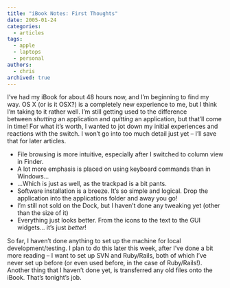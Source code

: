 ```yaml
---
title: "iBook Notes: First Thoughts"
date: 2005-01-24
categories:
  - articles
tags:
  - apple
  - laptops
  - personal
authors:
  - chris
archived: true
---
```


I’ve had my iBook for about 48 hours now, and I’m beginning to find my way. OS X (or is it OSX?) is a completely new experience to me, but I think I’m taking to it rather well. I’m still getting used to the difference between *shutting* an application and *quitting* an application, but that’ll come in time! For what it’s worth, I wanted to jot down my initial experiences and reactions with the switch. I won’t go into too much detail just yet – I’ll save that for later articles.

- File browsing is more intuitive, especially after I switched to column view in Finder.
- A lot more emphasis is placed on using keyboard commands than in Windows…
- …Which is just as well, as the trackpad is a bit pants.
- Software installation is a breeze. It’s so simple and logical. Drop the application into the applications folder and away you go!
- I’m still not sold on the Dock, but I haven’t done any tweaking yet (other than the size of it)
- Everything just looks better. From the icons to the text to the GUI widgets… it’s just *better*!

So far, I haven’t done anything to set up the machine for local development/testing. I plan to do this later this week, after I’ve done a bit more reading – I want to set up SVN and Ruby/Rails, both of which I’ve never set up before (or even used before, in the case of Ruby/Rails!). Another thing that I haven’t done yet, is transferred any old files onto the iBook. That’s tonight’s job.

